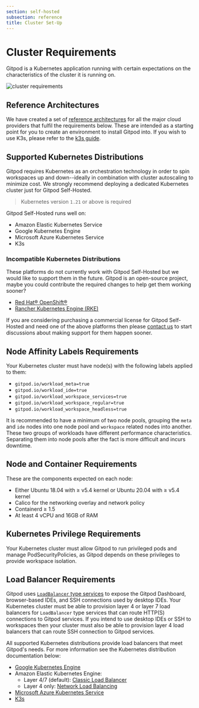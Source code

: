 ```yaml
---
section: self-hosted
subsection: reference
title: Cluster Set-Up
---
```


<script context="module">
  export const prerender = true;
</script>

# Cluster Requirements

Gitpod is a Kubernetes application running with certain expectations on the characteristics of the cluster it is running on.

![cluster requirements](/images/docs/self-hosted/cluster-requirements.png)

<!-- raw editable diagram can be found under static/images/docs/self-hosted/cluster-requirements.excalidraw -->

## Reference Architectures

We have created a set of [reference architectures](./reference-architecture) for all the major cloud providers that fulfil the requirements below. These are intended as a starting point for you to create an environment to install Gitpod into. If you wish to use K3s, please refer to the [k3s guide](./cluster-set-up/on-k3s).

## Supported Kubernetes Distributions

Gitpod requires Kubernetes as an orchestration technology in order to spin workspaces up and down--ideally in combination with cluster autoscaling to minimize cost. We strongly recommend deploying a dedicated Kubernetes cluster just for Gitpod Self-Hosted.

> Kubernetes version `1.21` or above is required

Gitpod Self-Hosted runs well on:

- Amazon Elastic Kubernetes Service
- Google Kubernetes Engine
- Microsoft Azure Kubernetes Service
- K3s

### Incompatible Kubernetes Distributions

These platforms do not currently work with Gitpod Self-Hosted but we would like to support them in the future. Gitpod is an open-source project, maybe you could contribute the required changes to help get them working sooner?

- [Red Hat® OpenShift®](https://github.com/gitpod-io/gitpod/issues/5409)
- [Rancher Kubernetes Engine (RKE)](https://github.com/gitpod-io/gitpod/issues/5410)

If you are considering purchasing a commercial license for Gitpod Self-Hosted and need one of the above platforms then please [contact us](/contact/sales) to start discussions about making support for them happen sooner.

## Node Affinity Labels Requirements

Your Kubernetes cluster must have node(s) with the following labels applied to them:

- `gitpod.io/workload_meta=true`
- `gitpod.io/workload_ide=true`
- `gitpod.io/workload_workspace_services=true`
- `gitpod.io/workload_workspace_regular=true`
- `gitpod.io/workload_workspace_headless=true`

It is recommended to have a minimum of two node pools, grouping the `meta` and `ide` nodes into one node pool and `workspace` related nodes into another. These two groups of workloads have different performance characteristics. Separating them into node pools after the fact is more difficult and incurs downtime.

## Node and Container Requirements

These are the components expected on each node:

- Either Ubuntu 18.04 with ≥ v5.4 kernel or Ubuntu 20.04 with ≥ v5.4 kernel
- Calico for the networking overlay and network policy
- Containerd ≥ 1.5
- At least 4 vCPU and 16GB of RAM

## Kubernetes Privilege Requirements

Your Kubernetes cluster must allow Gitpod to run privileged pods and manage PodSecurityPolicies, as Gitpod depends on these privileges to provide workspace isolation.

## Load Balancer Requirements

Gitpod uses [`LoadBalancer` type services](https://kubernetes.io/docs/concepts/services-networking/service/#loadbalancer) to expose the Gitpod Dashboard, browser-based IDEs, and SSH connections used by desktop IDEs. Your Kubernetes cluster must be able to provision layer 4 or layer 7 load balancers for `LoadBalancer` type services that can route HTTP(S) connections to Gitpod services. If you intend to use desktop IDEs or SSH to workspaces then your cluster must also be able to provision layer 4 load balancers that can route SSH connection to Gitpod services.

All supported Kubernetes distributions provide load balancers that meet Gitpod's needs. For more information see the Kubernetes distribution documentation below:

- [Google Kubernetes Engine](https://cloud.google.com/kubernetes-engine/docs/concepts/service-load-balancer)
- Amazon Elastic Kubernetes Engine:
  - Layer 4/7 (default): [Classic Load Balancer](https://aws.amazon.com/premiumsupport/knowledge-center/eks-kubernetes-services-cluster/)
  - Layer 4 only: [Network Load Balancing](https://docs.aws.amazon.com/eks/latest/userguide/network-load-balancing.html)
- [Microsoft Azure Kubernetes Service](https://docs.microsoft.com/en-us/azure/aks/concepts-network)
- [K3s](https://rancher.com/docs/k3s/latest/en/networking/#service-load-balancer)
